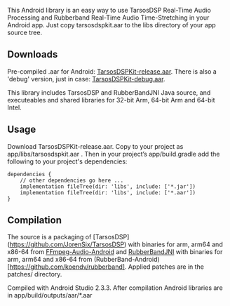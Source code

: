 This Android library is an easy way to use TarsosDSP Real-Time Audio Processing and Rubberband Real-Time Audio Time-Stretching in your Android app.
Just copy tarsosdspkit.aar to the libs directory of your app source tree. 

Downloads
---------
Pre-compiled .aar for Android: [TarsosDSPKit-release.aar](https://github.com/koendv/TarsosDSPKit/raw/master/binaries/TarsosDSPKit-release.aar). There is also a 'debug' version, just in case: [TarsosDSPKit-debug.aar](https://github.com/koendv/TarsosDSPKit/raw/master/binaries/TarsosDSPKit-debug.aar). 

This library includes TarsosDSP and RubberBandJNI Java source, and executeables and shared libraries for 32-bit Arm, 64-bit Arm and 64-bit Intel.

Usage
-----
Download TarsosDSPKit-release.aar. Copy to your project as app/libs/tarsosdspkit.aar . 
Then in your project’s app/build.gradle add the following to your project's dependencies:

    dependencies {
        // other dependencies go here ...
        implementation fileTree(dir: 'libs', include: ['*.jar'])
        implementation fileTree(dir: 'libs', include: ['*.aar'])
    }

Compilation
-----------

The source is a packaging of [TarsosDSP] (https://github.com/JorenSix/TarsosDSP) with binaries for arm, arm64 and x86-64 from [FFmpeg-Audio-Android](https://github.com/koendv/FFmpeg-Audio-Android) and [RubberBandJNI]( https://github.com/JorenSix/RubberBandJNI) with  binaries for arm, arm64 and x86-64 from (RubberBand-Android)[https://github.com/koendv/rubberband]. Applied patches are in the patches/ directory. 

Compiled with Android Studio 2.3.3. After compilation Android libraries are in app/build/outputs/aar/*.aar

